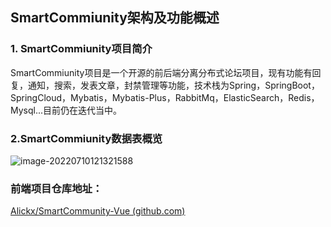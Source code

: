## SmartCommiunity架构及功能概述



### 1. SmartCommiunity项目简介

SmartCommiunity项目是一个开源的前后端分离分布式论坛项目，现有功能有回复，通知，搜索，发表文章，封禁管理等功能，技术栈为Spring，SpringBoot，SpringCloud，Mybatis，Mybatis-Plus，RabbitMq，ElasticSearch，Redis，Mysql...目前仍在迭代当中。



### 2.SmartCommiunity数据表概览

![image-20220710121321588](https://songtiancloud-1300061766.cos.ap-guangzhou.myqcloud.com/img/202207101213726.png)



### 前端项目仓库地址：

[Alickx/SmartCommunity-Vue (github.com)](https://github.com/Alickx/SmartCommunity-Vue)
